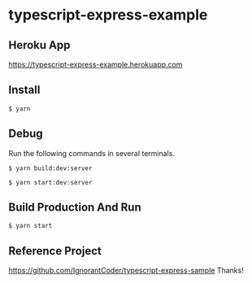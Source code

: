 # typescript-express-example

## Heroku App
https://typescript-express-example.herokuapp.com

## Install
```
$ yarn
```

## Debug
Run the following commands in several terminals.
```
$ yarn build:dev:server
```
```
$ yarn start:dev:server
```

## Build Production And Run
```
$ yarn start
```

## Reference Project
https://github.com/IgnorantCoder/typescript-express-sample
Thanks!

